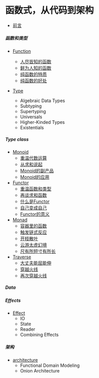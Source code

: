 # 函数式，从代码到架构

- [前言](README.md)

##### 函数和类型
- [Function](5_function/READMD.md)
    - [人尽皆知的函数](5_function/1_function.md)
    - [鲜为人知的函数](5_function/2_advanced_func.md)
    - [纯函数的特质](5_function/3_pure_fp.md)
    - [纯函数的好处](5_function/4_why_pure_fp.md)

- [Type](6_type/READMD.md)
    - Algebraic Data Types
    - Subtyping
    - Supertyping
    - Universals
    - Higher-Kinded Types
    - Existentials

##### Type class
- [Monoid](1_monoid/README.md)
    - [重温代数运算](1_monoid/1_revisit_algebra.md)
    - [从求和说起](1_monoid/2_sum_function.md)
    - [Monoid的副产品](1_monoid/3_semigroup.md)
    - [Monoid的应用](1_monoid/4_monoid_usage.md)
- [Functor](2_functor/README.md)
    - [重温函数和类型](2_functor/1_revisit_function.md)
    - [再谈求和函数](2_functor/2_sum_func_again.md)
    - [什么是Functor](2_functor/3_what_is_functor.md)
    - [自己变成自己](2_functor/4_endofunctor.md)
    - [Functor的意义](2_functor/5_functor_point.md)
- [Monad](3_monad/README.md)
    - [容器里的函数](3_monad/1_applicative.md)
    - [触发链式反应](3_monad/2_monad.md)
    - [开枝散叶](3_monad/3_tree_monad.md)
    - [云游太虚幻境](3_monad/4_identity.md)
    - [尺有所短寸有所长](3_monad/5_app_vs_monad.md)
- [Traverse](4_traverse/README.md)
    - [大丈夫能屈能伸](4_traverse/1_foldable.md)
    - [穿越火线](4_traverse/2_traverse.md)
    - [再次穿越火线](4_traverse/3_traverse_functor.md)

##### Data

##### Effects
- [Effect]()
    - IO
    - State
    - Reader
    - Combining Effects

##### 架构
- [architecture]()
    - Functional Domain Modeling
    - Onion Architecture
